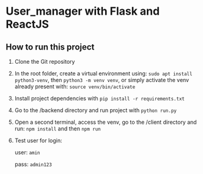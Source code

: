 # User_manager with Flask and ReactJS

## How to run this project

1. Clone the Git repository
2. In the root folder, create a virtual environment using:
  `sudo apt install python3-venv`, then 
  `python3 -m venv venv`, or simply activate the venv already present with: `source venv/bin/activate`
3. Install project dependencies with `pip install -r requirements.txt`
4. Go to the /backend directory and run project with `python run.py`
5. Open a second terminal, access the venv, go to the /client directory and run: `npm install` and then `npm run`
7. Test user for login:

    user: `amin`

    pass: `admin123`
